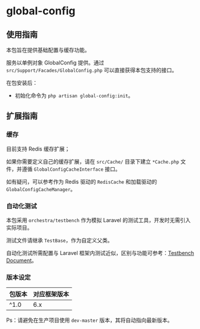 # global-config

## 使用指南

本包旨在提供基础配置与缓存功能。

服务以单例对象 GlobalConfig 提供。通过 `src/Support/Facades/GlobalConfig.php` 可以直接获得本包支持的接口。

在包安装后：

- 初始化命令为 `php artisan global-config:init`。

## 扩展指南

### 缓存

目前支持 Redis 缓存扩展；

如果你需要定义自己的缓存扩展，请在 `src/Cache/` 目录下建立 `*Cache.php` 文件，并遵循 `GlobalConfigCacheInterface` 接口。

如有疑问，可以参考作为 Redis 驱动的 `RedisCache` 和加载驱动的 `GlobalConfigCacheManager`。

### 自动化测试

本包采用 `orchestra/testbench` 作为模拟 Laravel 的测试工具，开发时无需引入实际项目。

测试文件请继承 `TestBase`，作为自定义父类。

自动化测试所需配置与 Laravel 框架内测试近似，区别与功能可参考：[Testbench Document](https://packages.tools/testbench/getting-started/introduction.html)。

### 版本设定

| 包版本 | 对应框架版本 |
| --- | --- |
| ^1.0 | 6.x |

Ps：请避免在生产项目使用 `dev-master` 版本，其将自动指向最新版本。
